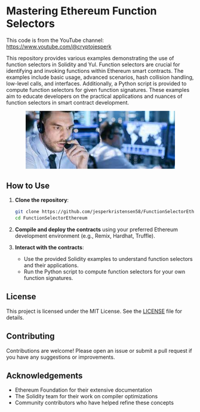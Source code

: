 # Mastering Ethereum Function Selectors

This code is from the YouTube channel: https://www.youtube.com/@cryptojesperk

This repository provides various examples demonstrating the use of function selectors in Solidity and Yul. Function selectors are crucial for identifying and invoking functions within Ethereum smart contracts. The examples include basic usage, advanced scenarios, hash collision handling, low-level calls, and interfaces. Additionally, a Python script is provided to compute function selectors for given function signatures. These examples aim to educate developers on the practical applications and nuances of function selectors in smart contract development.

<p align="center">
  <img src="dispatcher.jpeg" alt="Function Selector" width="400"/>
</p>


## How to Use

1. **Clone the repository**:

    ```bash
    git clone https://github.com/jesperkristensen58/FunctionSelectorEthereum.git
    cd FunctionSelectorEthereum
    ```

2. **Compile and deploy the contracts** using your preferred Ethereum development environment (e.g., Remix, Hardhat, Truffle).

3. **Interact with the contracts**:
    - Use the provided Solidity examples to understand function selectors and their applications.
    - Run the Python script to compute function selectors for your own function signatures.

## License

This project is licensed under the MIT License. See the [LICENSE](LICENSE) file for details.

## Contributing

Contributions are welcome! Please open an issue or submit a pull request if you have any suggestions or improvements.

## Acknowledgements

- Ethereum Foundation for their extensive documentation
- The Solidity team for their work on compiler optimizations
- Community contributors who have helped refine these concepts
